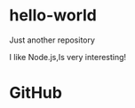 # hello-world
Just another repository

I like Node.js,Is very interesting!

<div id='user'><h1>GitHub</h1></div>
